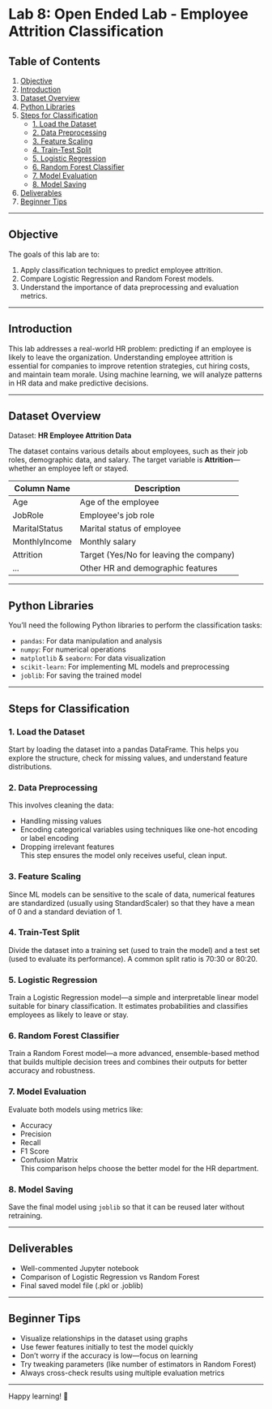 
# Lab 8: Open Ended Lab - Employee Attrition Classification

## Table of Contents
1. [Objective](#objective)  
2. [Introduction](#introduction)  
3. [Dataset Overview](#dataset-overview)  
4. [Python Libraries](#python-libraries)  
5. [Steps for Classification](#steps-for-classification)  
   - [1. Load the Dataset](#1-load-the-dataset)  
   - [2. Data Preprocessing](#2-data-preprocessing)  
   - [3. Feature Scaling](#3-feature-scaling)  
   - [4. Train-Test Split](#4-train-test-split)  
   - [5. Logistic Regression](#5-logistic-regression)  
   - [6. Random Forest Classifier](#6-random-forest-classifier)  
   - [7. Model Evaluation](#7-model-evaluation)  
   - [8. Model Saving](#8-model-saving)  
6. [Deliverables](#deliverables)  
7. [Beginner Tips](#beginner-tips)

---

## Objective

The goals of this lab are to:

1. Apply classification techniques to predict employee attrition.  
2. Compare Logistic Regression and Random Forest models.  
3. Understand the importance of data preprocessing and evaluation metrics.

---

## Introduction

This lab addresses a real-world HR problem: predicting if an employee is likely to leave the organization. Understanding employee attrition is essential for companies to improve retention strategies, cut hiring costs, and maintain team morale. Using machine learning, we will analyze patterns in HR data and make predictive decisions.

---

## Dataset Overview

Dataset: **HR Employee Attrition Data**

The dataset contains various details about employees, such as their job roles, demographic data, and salary. The target variable is **Attrition**—whether an employee left or stayed.

| Column Name         | Description                                      |
|---------------------|--------------------------------------------------|
| Age                 | Age of the employee                              |
| JobRole             | Employee's job role                              |
| MaritalStatus       | Marital status of employee                       |
| MonthlyIncome       | Monthly salary                                   |
| Attrition           | Target (Yes/No for leaving the company)         |
| ...                 | Other HR and demographic features                |

---

## Python Libraries

You’ll need the following Python libraries to perform the classification tasks:

- `pandas`: For data manipulation and analysis  
- `numpy`: For numerical operations  
- `matplotlib` & `seaborn`: For data visualization  
- `scikit-learn`: For implementing ML models and preprocessing  
- `joblib`: For saving the trained model

---

## Steps for Classification

### 1. Load the Dataset

Start by loading the dataset into a pandas DataFrame. This helps you explore the structure, check for missing values, and understand feature distributions.

### 2. Data Preprocessing

This involves cleaning the data:  
- Handling missing values  
- Encoding categorical variables using techniques like one-hot encoding or label encoding  
- Dropping irrelevant features  
This step ensures the model only receives useful, clean input.

### 3. Feature Scaling

Since ML models can be sensitive to the scale of data, numerical features are standardized (usually using StandardScaler) so that they have a mean of 0 and a standard deviation of 1.

### 4. Train-Test Split

Divide the dataset into a training set (used to train the model) and a test set (used to evaluate its performance). A common split ratio is 70:30 or 80:20.

### 5. Logistic Regression

Train a Logistic Regression model—a simple and interpretable linear model suitable for binary classification. It estimates probabilities and classifies employees as likely to leave or stay.

### 6. Random Forest Classifier

Train a Random Forest model—a more advanced, ensemble-based method that builds multiple decision trees and combines their outputs for better accuracy and robustness.

### 7. Model Evaluation

Evaluate both models using metrics like:  
- Accuracy  
- Precision  
- Recall  
- F1 Score  
- Confusion Matrix  
This comparison helps choose the better model for the HR department.

### 8. Model Saving

Save the final model using `joblib` so that it can be reused later without retraining.

---

## Deliverables

- Well-commented Jupyter notebook
- Comparison of Logistic Regression vs Random Forest  
- Final saved model file (.pkl or .joblib)

---

## Beginner Tips

- Visualize relationships in the dataset using graphs  
- Use fewer features initially to test the model quickly  
- Don’t worry if the accuracy is low—focus on learning  
- Try tweaking parameters (like number of estimators in Random Forest)  
- Always cross-check results using multiple evaluation metrics

---

Happy learning! 🚀
